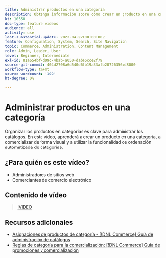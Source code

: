 ```yaml
---
title: Administrar productos en una categoría
description: Obtenga información sobre cómo crear un producto en una categoría, la comercialización visual y el uso de la funcionalidad de ordenación automatizada de categorías.
kt: 10550
doc-type: feature videos
audience: all
activity: use
last-substantial-update: 2023-04-27T00:00:00Z
feature: Configuration, System, Search, Site Navigation
topic: Commerce, Administration, Content Management
role: Admin, Leader, User
level: Beginner, Intermediate
exl-id: 81a654bf-d09c-4bab-a050-daba6cce2f79
source-git-commit: 404d2708a6d540d6fb19a33afb20726356cd8000
workflow-type: tm+mt
source-wordcount: '102'
ht-degree: 0%

---
```


# Administrar productos en una categoría

Organizar los productos en categorías es clave para administrar los catálogos. En este vídeo, aprenderá a crear un producto en una categoría, a comercializar de forma visual y a utilizar la funcionalidad de ordenación automatizada de categorías.

## ¿Para quién es este vídeo?

- Administradores de sitios web
- Comerciantes de comercio electrónico

## Contenido de vídeo

>[!VIDEO](https://video.tv.adobe.com/v/343747?quality=12&learn=on)

## Recursos adicionales

- [Asignaciones de productos de categoría - [!DNL Commerce] Guía de administración de catálogos](https://experienceleague.adobe.com/docs/commerce-admin/catalog/categories/products-in-category/categories-product-assignments.html)
- [Reglas de categoría para la comercialización: [!DNL Commerce] Guía de promociones y comercialización](https://experienceleague.adobe.com/docs/commerce-admin/marketing/merchandising/visual-merch/category-product-rules.html)
